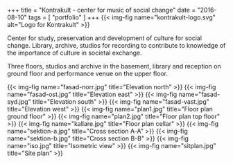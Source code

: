 +++
title = "Kontrakult - center for music of social change"
date = "2016-08-10"
tags = [ "portfolio" ]
+++
{{< img-fig name="kontrakult-logo.svg" alt="Logo for Kontrakult" >}}

Center for study, preservation and development of culture for social change. Library, archive, studios for recording to contribute to knowledge of the importance of culture in societal exchange.

Three floors, studios and archive in the basement, library and reception on ground floor and performance venue on the upper floor.

{{< img-fig name="fasad-norr.jpg" title="Elevation north" >}}
{{< img-fig name="fasad-ost.jpg" title="Elevation east" >}}
{{< img-fig name="fasad-syd.jpg" title="Elevation south" >}}
{{< img-fig name="fasad-vast.jpg" title="Elevation west" >}}
{{< img-fig name="plan1.jpg" title="Floor plan ground floor" >}}
{{< img-fig name="plan2.jpg" title="Floor plan top floor" >}}
{{< img-fig name="kallare.jpg" title="Floor plan cellar" >}}
{{< img-fig name="sektion-a.jpg" title="Cross section A-A" >}}
{{< img-fig name="sektion-b.jpg" title="Cross section B-B" >}}
{{< img-fig name="iso.jpg" title="Isometric view" >}}
{{< img-fig name="sitplan.jpg" title="Site plan" >}}
